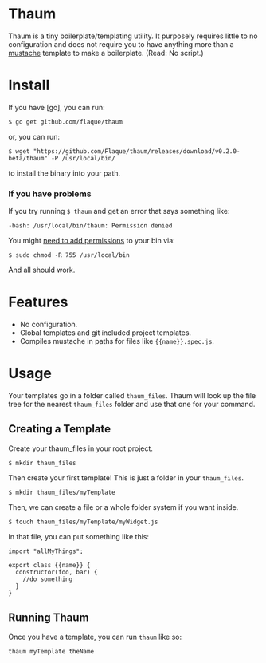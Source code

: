# Thaum

Thaum is a tiny boilerplate/templating utility. It purposely requires little to no configuration and does not require you to have anything more than a [mustache](http://mustache.github.io/) template to make a boilerplate. (Read: No script.)

# Install

If you have [go], you can run:

```
$ go get github.com/flaque/thaum
```

or, you can run:
```
$ wget "https://github.com/Flaque/thaum/releases/download/v0.2.0-beta/thaum" -P /usr/local/bin/
```

to install the binary into your path.


### If you have problems
If you try running `$ thaum` and get an error that says something like:

```
-bash: /usr/local/bin/thaum: Permission denied
```

You might [need to add permissions](http://superuser.com/questions/717663/permission-denied-when-trying-to-cd-usr-local-bin-from-terminal/717683) to your bin via:

```
$ sudo chmod -R 755 /usr/local/bin
```

And all should work.

# Features

- No configuration.
- Global templates and git included project templates.
- Compiles mustache in paths for files like `{{name}}.spec.js`.

# Usage

Your templates go in a folder called `thaum_files`. Thaum will look up the file
tree for the nearest `thaum_files` folder and use that one for your command.

## Creating a Template
Create your thaum_files in your root project.

```
$ mkdir thaum_files
```

Then create your first template! This is just a folder in your `thaum_files`.

```
$ mkdir thaum_files/myTemplate
```

Then, we can create a file or a whole folder system if you want inside.

```
$ touch thaum_files/myTemplate/myWidget.js
```

In that file, you can put something like this:

```
import "allMyThings";

export class {{name}} {
  constructor(foo, bar) {
    //do something
  }
}
```

## Running Thaum

Once you have a template, you can run `thaum` like so:

```
thaum myTemplate theName
```
